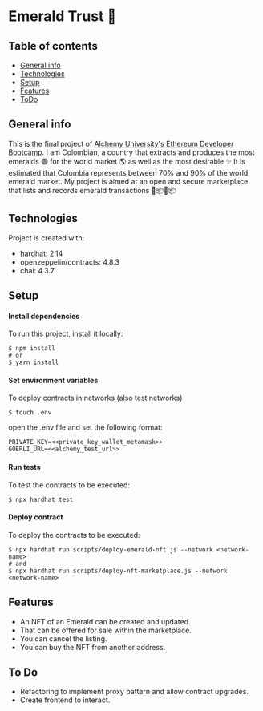 # Emerald Trust :green_book:

## Table of contents
* [General info](#general-info)
* [Technologies](#technologies)
* [Setup](#setup)
* [Features](#features)
* [ToDo](#to-do)

## General info
This is the final project of [Alchemy University's Ethereum Developer Bootcamp](https://university.alchemy.com/ethereum).
I am Colombian, a country that extracts and produces the most emeralds :green_circle: for the world market :earth_americas: as well as the most desirable :sparkles: It is estimated that Colombia represents between 70% and 90% of the world emerald market. My project is aimed at an open and secure marketplace that lists and records emerald transactions :memo::package::link::package:
	
## Technologies
Project is created with:
* hardhat: 2.14
* openzeppelin/contracts: 4.8.3
* chai: 4.3.7
	
## Setup

#### Install dependencies
To run this project, install it locally:

```
$ npm install
# or
$ yarn install
```

#### Set environment variables
To deploy contracts in networks (also test networks)
```
$ touch .env
```
open the .env file and set the following format:
```
PRIVATE_KEY=<<private_key_wallet_metamask>>
GOERLI_URL=<<alchemy_test_url>>

```

#### Run tests
To test the contracts to be executed:
```
$ npx hardhat test
```

#### Deploy contract
To deploy the contracts to be executed:
```
$ npx hardhat run scripts/deploy-emerald-nft.js --network <network-name>
# and
$ npx hardhat run scripts/deploy-nft-marketplace.js --network <network-name>
```

## Features
- An NFT of an Emerald can be created and updated.
- That can be offered for sale within the marketplace.
- You can cancel the listing.
- You can buy the NFT from another address.

## To Do
- Refactoring to implement proxy pattern and allow contract upgrades.
- Create frontend to interact.
